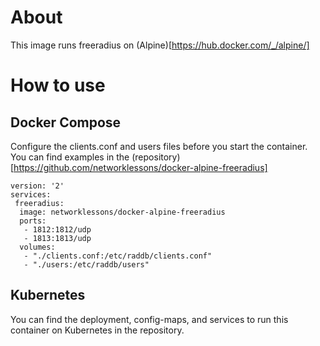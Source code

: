 # About

This image runs freeradius on (Alpine)[https://hub.docker.com/_/alpine/]

# How to use

## Docker Compose

Configure the clients.conf and users files before you start the container. You can find examples in the (repository)[https://github.com/networklessons/docker-alpine-freeradius]

```
version: '2'
services:
 freeradius:
  image: networklessons/docker-alpine-freeradius
  ports:
   - 1812:1812/udp
   - 1813:1813/udp
  volumes:
   - "./clients.conf:/etc/raddb/clients.conf"
   - "./users:/etc/raddb/users"
```

## Kubernetes

You can find the deployment, config-maps, and services to run this container on Kubernetes in the repository.